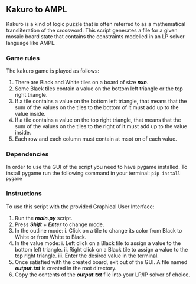## Kakuro to AMPL

Kakuro is a kind of logic puzzle that is often referred to as a mathematical transliteration of the crossword.
This script generates a file for a given mosaic board state that contains the constraints modelled in an LP solver language like AMPL.

### Game rules

The kakuro game is played as follows:
1. There are Black and White tiles on a board of size ***nxn***.
2. Some Black tiles contain a value on the bottom left triangle or the top right triangle.
3. If a tile contains a value on the bottom left triangle, that means that the sum of the values on the tiles to the bottom of it must add up to the value inside.
4. If a tile contains a value on the top right triangle, that means that the sum of the values on the tiles to the right of it must add up to the value inside.
5. Each row and each column must contain at msot on of each value.


### Dependencies

In order to use the GUI of the script you need to have pygame installed.
To install pygame run the following command in your terminal:
`pip install pygame`


### Instructions

To use this script with the provided Graphical User Interface:

1. Run the **_main.py_** script.
2. Press **_Shift_** + **_Enter_** to change mode.
3. In the outline mode:
    i. Click on a tile to change its color from Black to White or from White to Black.
4. In the value mode:
    i. Left click on a Black tile to assign a value to the bottom left triangle.
    ii. Right click on a Black tile to assign a value to the top right triangle.
    iii. Enter the desired value in the terminal.
5. Once satisfied with the created board, exit out of the GUI. A file named **_output.txt_** is created in the root directory.
6. Copy the contents of the **_output.txt_** file into your LP/IP solver of choice.

